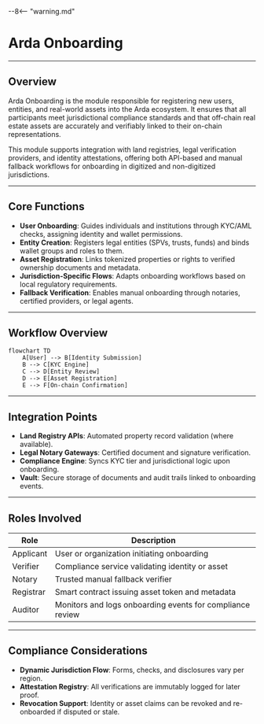 --8<-- "warning.md"

# Arda Onboarding

---

## Overview

Arda Onboarding is the module responsible for registering new users, entities, and real-world assets into the Arda ecosystem. It ensures that all participants meet jurisdictional compliance standards and that off-chain real estate assets are accurately and verifiably linked to their on-chain representations.

This module supports integration with land registries, legal verification providers, and identity attestations, offering both API-based and manual fallback workflows for onboarding in digitized and non-digitized jurisdictions.

---

## Core Functions

- **User Onboarding**: Guides individuals and institutions through KYC/AML checks, assigning identity and wallet permissions.
- **Entity Creation**: Registers legal entities (SPVs, trusts, funds) and binds wallet groups and roles to them.
- **Asset Registration**: Links tokenized properties or rights to verified ownership documents and metadata.
- **Jurisdiction-Specific Flows**: Adapts onboarding workflows based on local regulatory requirements.
- **Fallback Verification**: Enables manual onboarding through notaries, certified providers, or legal agents.

---

## Workflow Overview

```mermaid
flowchart TD
    A[User] --> B[Identity Submission]
    B --> C[KYC Engine]
    C --> D[Entity Review]
    D --> E[Asset Registration]
    E --> F[On-chain Confirmation]
```

---

## Integration Points

- **Land Registry APIs**: Automated property record validation (where available).
- **Legal Notary Gateways**: Certified document and signature verification.
- **Compliance Engine**: Syncs KYC tier and jurisdictional logic upon onboarding.
- **Vault**: Secure storage of documents and audit trails linked to onboarding events.

---

## Roles Involved

| Role | Description |
|------|-------------|
| Applicant | User or organization initiating onboarding |
| Verifier | Compliance service validating identity or asset |
| Notary | Trusted manual fallback verifier |
| Registrar | Smart contract issuing asset token and metadata |
| Auditor | Monitors and logs onboarding events for compliance review |

---

## Compliance Considerations

- **Dynamic Jurisdiction Flow**: Forms, checks, and disclosures vary per region.
- **Attestation Registry**: All verifications are immutably logged for later proof.
- **Revocation Support**: Identity or asset claims can be revoked and re-onboarded if disputed or stale.
